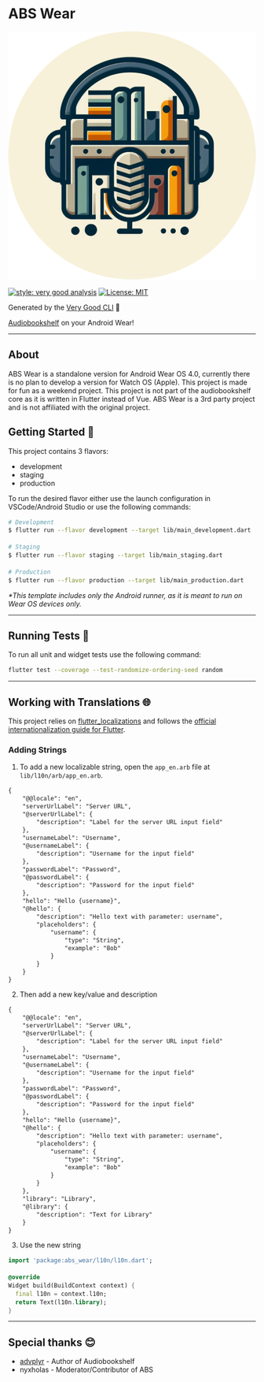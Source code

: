 # ABS Wear

![abswear_icon][abswear_icon]

[![style: very good analysis][very_good_analysis_badge]][very_good_analysis_link]
[![License: MIT][license_badge]][license_link]

Generated by the [Very Good CLI][very_good_cli_link] 🤖

[Audiobookshelf][abs_github_link]  on your Android Wear!

---

## About

ABS Wear is a standalone version for Android Wear OS 4.0, currently there is no plan to develop a version for Watch OS (Apple). This project is made for fun as a weekend project. This project is not part of the audiobookshelf core as it is written in Flutter instead of Vue. ABS Wear is a 3rd party project and is not affiliated with the original project.

## Getting Started 🚀

This project contains 3 flavors:

- development
- staging
- production

To run the desired flavor either use the launch configuration in VSCode/Android Studio or use the following commands:

```sh
# Development
$ flutter run --flavor development --target lib/main_development.dart

# Staging
$ flutter run --flavor staging --target lib/main_staging.dart

# Production
$ flutter run --flavor production --target lib/main_production.dart
```

_\*This template includes only the Android runner, as it is meant to run on Wear OS devices only._

---

## Running Tests 🧪

To run all unit and widget tests use the following command:

```sh
flutter test --coverage --test-randomize-ordering-seed random
```

---

## Working with Translations 🌐

This project relies on [flutter_localizations][flutter_localizations_link] and follows the [official internationalization guide for Flutter][internationalization_link].

### Adding Strings

1. To add a new localizable string, open the `app_en.arb` file at `lib/l10n/arb/app_en.arb`.

```arb
{
    "@@locale": "en",
    "serverUrlLabel": "Server URL",
    "@serverUrlLabel": {
        "description": "Label for the server URL input field"
    },
    "usernameLabel": "Username",
    "@usernameLabel": {
        "description": "Username for the input field"
    },
    "passwordLabel": "Password",
    "@passwordLabel": {
        "description": "Password for the input field"
    },
    "hello": "Hello {username}",
    "@hello": {
        "description": "Hello text with parameter: username",
        "placeholders": {
            "username": {
                "type": "String",
                "example": "Bob"
            }
        }
    }
}
```

2. Then add a new key/value and description

```arb
{
    "@@locale": "en",
    "serverUrlLabel": "Server URL",
    "@serverUrlLabel": {
        "description": "Label for the server URL input field"
    },
    "usernameLabel": "Username",
    "@usernameLabel": {
        "description": "Username for the input field"
    },
    "passwordLabel": "Password",
    "@passwordLabel": {
        "description": "Password for the input field"
    },
    "hello": "Hello {username}",
    "@hello": {
        "description": "Hello text with parameter: username",
        "placeholders": {
            "username": {
                "type": "String",
                "example": "Bob"
            }
        }
    },
    "library": "Library",
    "@library": {
        "description": "Text for Library"
    }
}
```

3. Use the new string

```dart
import 'package:abs_wear/l10n/l10n.dart';

@override
Widget build(BuildContext context) {
  final l10n = context.l10n;
  return Text(l10n.library);
}
```

---

## Special thanks 😊

- [advplyr][advplyr_github_link] - Author of Audiobookshelf
- nyxholas - Moderator/Contributor of ABS

[flutter_localizations_link]: https://api.flutter.dev/flutter/flutter_localizations/flutter_localizations-library.html
[internationalization_link]: https://flutter.dev/docs/development/accessibility-and-localization/internationalization
[license_badge]: https://img.shields.io/badge/license-MIT-blue.svg
[license_link]: https://opensource.org/licenses/MIT
[very_good_analysis_badge]: https://img.shields.io/badge/style-very_good_analysis-B22C89.svg
[very_good_analysis_link]: https://pub.dev/packages/very_good_analysis
[very_good_cli_link]: https://github.com/VeryGoodOpenSource/very_good_cli
[abs_github_link]: https://github.com/advplyr/audiobookshelf
[abswear_icon]: assets/static/ABSWear_round.png
[advplyr_github_link]: https://github.com/advplyr
